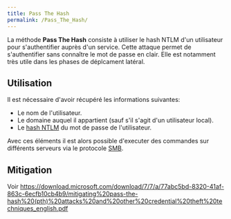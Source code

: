 ```yaml
---
title: Pass The Hash
permalink: /Pass_The_Hash/
---
```


La méthode **Pass The Hash** consiste à utiliser le hash NTLM d'un utilisateur pour s'authentifier auprès d'un service. Cette attaque permet de s'authentifier sans connaître le mot de passe en clair. Elle est notamment très utile dans les phases de déplcament latéral.

Utilisation
-----------

Il est nécessaire d'avoir récupéré les informations suivantes:

-   Le nom de l'utilisateur.
-   Le domaine auquel il appartient (sauf s'il s'agit d'un utilisateur local).
-   Le [hash NTLM](/NTLM/) du mot de passe de l'utilisateur.

Avec ces éléments il est alors possible d'executer des commandes sur différents serveurs via le protocole [SMB](/SMB "wikilink").

Mitigation
----------

Voir <https://download.microsoft.com/download/7/7/a/77abc5bd-8320-41af-863c-6ecfb10cb4b9/mitigating%20pass-the-hash%20(pth)%20attacks%20and%20other%20credential%20theft%20techniques_english.pdf>

